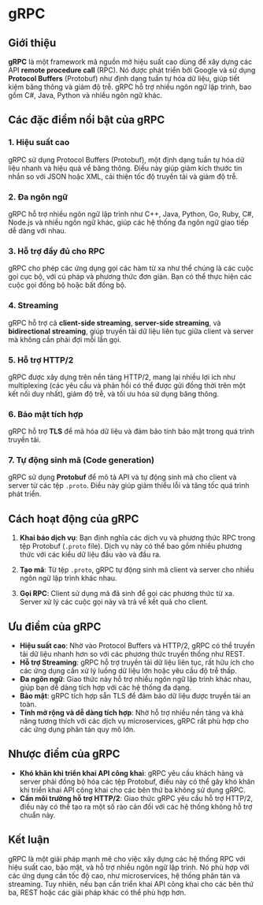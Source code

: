 # gRPC

## Giới thiệu

**gRPC** là một framework mã nguồn mở hiệu suất cao dùng để xây dựng các API **remote procedure call** (RPC). Nó được phát triển bởi Google và sử dụng **Protocol Buffers** (Protobuf) như định dạng tuần tự hóa dữ liệu, giúp tiết kiệm băng thông và giảm độ trễ. gRPC hỗ trợ nhiều ngôn ngữ lập trình, bao gồm C#, Java, Python và nhiều ngôn ngữ khác.

## Các đặc điểm nổi bật của gRPC

### 1. **Hiệu suất cao**
gRPC sử dụng Protocol Buffers (Protobuf), một định dạng tuần tự hóa dữ liệu nhanh và hiệu quả về băng thông. Điều này giúp giảm kích thước tin nhắn so với JSON hoặc XML, cải thiện tốc độ truyền tải và giảm độ trễ.

### 2. **Đa ngôn ngữ**
gRPC hỗ trợ nhiều ngôn ngữ lập trình như C++, Java, Python, Go, Ruby, C#, Node.js và nhiều ngôn ngữ khác, giúp các hệ thống đa ngôn ngữ giao tiếp dễ dàng với nhau.

### 3. **Hỗ trợ đầy đủ cho RPC**
gRPC cho phép các ứng dụng gọi các hàm từ xa như thể chúng là các cuộc gọi cục bộ, với cú pháp và phương thức đơn giản. Bạn có thể thực hiện các cuộc gọi đồng bộ hoặc bất đồng bộ.

### 4. **Streaming**
gRPC hỗ trợ cả **client-side streaming**, **server-side streaming**, và **bidirectional streaming**, giúp truyền tải dữ liệu liên tục giữa client và server mà không cần phải đợi mỗi lần gọi.

### 5. **Hỗ trợ HTTP/2**
gRPC được xây dựng trên nền tảng HTTP/2, mang lại nhiều lợi ích như multiplexing (các yêu cầu và phản hồi có thể được gửi đồng thời trên một kết nối duy nhất), giảm độ trễ, và tối ưu hóa sử dụng băng thông.

### 6. **Bảo mật tích hợp**
gRPC hỗ trợ **TLS** để mã hóa dữ liệu và đảm bảo tính bảo mật trong quá trình truyền tải.

### 7. **Tự động sinh mã (Code generation)**
gRPC sử dụng **Protobuf** để mô tả API và tự động sinh mã cho client và server từ các tệp `.proto`. Điều này giúp giảm thiểu lỗi và tăng tốc quá trình phát triển.

## Cách hoạt động của gRPC

1. **Khai báo dịch vụ**: Bạn định nghĩa các dịch vụ và phương thức RPC trong tệp Protobuf (`.proto` file). Dịch vụ này có thể bao gồm nhiều phương thức với các kiểu dữ liệu đầu vào và đầu ra.
   
2. **Tạo mã**: Từ tệp `.proto`, gRPC tự động sinh mã client và server cho nhiều ngôn ngữ lập trình khác nhau.

3. **Gọi RPC**: Client sử dụng mã đã sinh để gọi các phương thức từ xa. Server xử lý các cuộc gọi này và trả về kết quả cho client.

## Ưu điểm của gRPC

- **Hiệu suất cao**: Nhờ vào Protocol Buffers và HTTP/2, gRPC có thể truyền tải dữ liệu nhanh hơn so với các phương thức truyền thống như REST.
- **Hỗ trợ Streaming**: gRPC hỗ trợ truyền tải dữ liệu liên tục, rất hữu ích cho các ứng dụng cần xử lý luồng dữ liệu lớn hoặc yêu cầu độ trễ thấp.
- **Đa ngôn ngữ**: Giao thức này hỗ trợ nhiều ngôn ngữ lập trình khác nhau, giúp bạn dễ dàng tích hợp với các hệ thống đa dạng.
- **Bảo mật**: gRPC tích hợp sẵn TLS để đảm bảo dữ liệu được truyền tải an toàn.
- **Tính mở rộng và dễ dàng tích hợp**: Nhờ hỗ trợ nhiều nền tảng và khả năng tương thích với các dịch vụ microservices, gRPC rất phù hợp cho các ứng dụng phân tán quy mô lớn.

## Nhược điểm của gRPC

- **Khó khăn khi triển khai API công khai**: gRPC yêu cầu khách hàng và server phải đồng bộ hóa các tệp Protobuf, điều này có thể gây khó khăn khi triển khai API công khai cho các bên thứ ba không sử dụng gRPC.
- **Cần môi trường hỗ trợ HTTP/2**: Giao thức gRPC yêu cầu hỗ trợ HTTP/2, điều này có thể tạo ra một số rào cản đối với các hệ thống không hỗ trợ chuẩn này.

## Kết luận

gRPC là một giải pháp mạnh mẽ cho việc xây dựng các hệ thống RPC với hiệu suất cao, bảo mật, và hỗ trợ nhiều ngôn ngữ lập trình. Nó phù hợp với các ứng dụng cần tốc độ cao, như microservices, hệ thống phân tán và streaming. Tuy nhiên, nếu bạn cần triển khai API công khai cho các bên thứ ba, REST hoặc các giải pháp khác có thể phù hợp hơn.